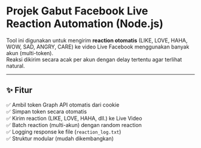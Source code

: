 # Projek Gabut Facebook Live Reaction Automation (Node.js)

Tool ini digunakan untuk mengirim **reaction otomatis** (LIKE, LOVE, HAHA, WOW, SAD, ANGRY, CARE) ke video Live Facebook menggunakan banyak akun (multi-token).  
Reaksi dikirim secara acak per akun dengan delay tertentu agar terlihat natural.

---

## ✨ Fitur

✅ Ambil token Graph API otomatis dari cookie  
✅ Simpan token secara otomatis  
✅ Kirim reaction (LIKE, LOVE, HAHA, dll.) ke Live Video  
✅ Batch reaction (multi-akun) dengan random reaction  
✅ Logging response ke file (`reaction_log.txt`)  
✅ Struktur modular (mudah dikembangkan)